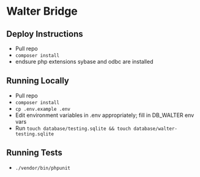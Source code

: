 # Walter Bridge

## Deploy Instructions

-   Pull repo
-   `composer install`
-   endsure php extensions sybase and odbc are installed

## Running Locally

-   Pull repo
-   `composer install`
-   `cp .env.example .env`
-   Edit environment variables in .env appropriately; fill in DB_WALTER env vars
-   Run `touch database/testing.sqlite && touch database/walter-testing.sqlite`

## Running Tests

-   `./vendor/bin/phpunit`
